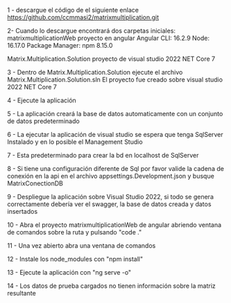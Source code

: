 1 - descargue el código de el siguiente enlace https://github.com/ccmmasi2/matrixmultiplication.git

2- Cuando lo descargue encontrará dos carpetas iniciales: matrixmultiplicationWeb proyecto en angular Angular CLI: 16.2.9 Node: 16.17.0 Package Manager: npm 8.15.0

Matrix.Multiplication.Solution proyecto de visual studio 2022 NET Core 7

3 - Dentro de Matrix.Multiplication.Solution ejecute el archivo Matrix.Multiplication.Solution.sln El proyecto fue creado sobre visual studio 2022 NET Core 7

4 - Ejecute la aplicación

5 - La aplicación creará la base de datos automaticamente con un conjunto de datos predeterminado

6 - La ejecutar la aplicación de visual studio se espera que tenga SqlServer Instalado y en lo posible el Management Studio

7 - Esta predeterminado para crear la bd en localhost de SqlServer

8 - Si tiene una configuración diferente de Sql por favor valide la cadena de conexión en la api en el archivo appsettings.Development.json y busque MatrixConectionDB

9 - Despliegue la aplicación sobre Visual Studio 2022, si todo se genera correctamente debería ver el swagger, la base de datos creada y datos insertados

10 - Abra el proyecto matrixmultiplicationWeb de angular abriendo ventana de comandos sobre la ruta y pulsando "code ."

11 - Una vez abierto abra una ventana de comandos

12 - Instale los node_modules con "npm install"

13 - Ejecute la aplicación con "ng serve -o"

14 - Los datos de prueba cargados no tienen información sobre la matriz resultante